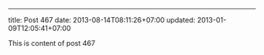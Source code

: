 ---
title: Post 467
date: 2013-08-14T08:11:26+07:00
updated: 2013-01-09T12:05:41+07:00

This is content of post 467